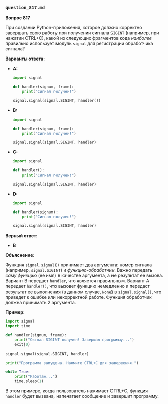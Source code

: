 ### `question_817.md`
**Вопрос 817**

При создании Python-приложения, которое должно корректно завершать свою работу при получении сигнала `SIGINT` (например, при нажатии CTRL+C), какой из следующих фрагментов кода *наиболее* правильно использует модуль `signal` для регистрации обработчика сигнала?

**Варианты ответа:**

*   **A:**
    ```python
    import signal

    def handler(signum, frame):
        print("Сигнал получен!")

    signal.signal(signal.SIGINT, handler())
    ```

*   **B:**
    ```python
    import signal

    def handler(signum, frame):
        print("Сигнал получен!")

    signal.signal(signal.SIGINT, handler)
    ```

*   **C:**
    ```python
    import signal

    def handler():
        print("Сигнал получен!")

    signal.signal(signal.SIGINT, handler)
    ```

*   **D:**
    ```python
    import signal

    def handler(signum):
        print("Сигнал получен!")

    signal.signal(signal.SIGINT, handler)
    ```

**Верный ответ:**

*   **B**

**Объяснение:**

Функция `signal.signal()` принимает два аргумента: номер сигнала (например, `signal.SIGINT`) и *функцию-обработчик*. Важно передать *саму функцию* (ее имя) в качестве аргумента, а не результат ее вызова. Вариант B передает `handler`, что является правильным.  Вариант A передает `handler()`, что вызовет функцию немедленно и передаст результат ее выполнения (в данном случае, `None`) в `signal.signal()`, что приведет к ошибке или некорректной работе. Функция обработчик должна принимать 2 аргумента.

**Пример:**

```python
import signal
import time

def handler(signum, frame):
    print("Сигнал SIGINT получен! Завершаю программу...")
    exit(0)

signal.signal(signal.SIGINT, handler)

print("Программа запущена. Нажмите CTRL+C для завершения.")

while True:
    print("Работаю...")
    time.sleep(1)
```

В этом примере, когда пользователь нажимает CTRL+C, функция `handler` будет вызвана, напечатает сообщение и завершит программу.

